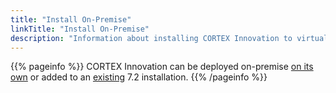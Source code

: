 ```yaml
---
title: "Install On-Premise"
linkTitle: "Install On-Premise"
description: "Information about installing CORTEX Innovation to virtual machines or physical servers on-premise."
---
```


{{% pageinfo %}}
CORTEX Innovation can be deployed on-premise [on its own](install-innovation-only) or added to an [existing](add-innovation-to-72) 7.2 installation.
{{% /pageinfo %}}
